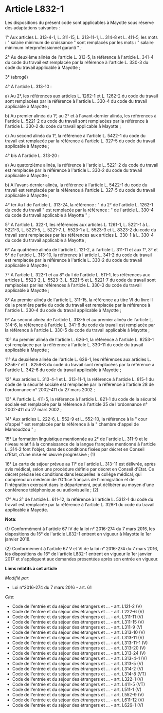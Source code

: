 # Article L832-1

Les dispositions du présent code sont applicables à Mayotte sous réserve des adaptations suivantes :

1° Aux articles L. 313-4-1, L. 311-15, L. 313-11-1, L. 314-8 et L. 411-5, les mots : " salaire minimum de croissance " sont
remplacés par les mots : " salaire minimum interprofessionnel garanti " ;

2° Au deuxième alinéa de l'article L. 313-5, la référence à l'article L. 341-4 du code du travail est remplacée par la
référence à l'article L. 330-3 du code du travail applicable à Mayotte ;

3° (abrogé)

4° A l'article L. 313-10 :

a) Au 2°, les références aux articles L. 1262-1 et L. 1262-2 du code du travail sont remplacées par la référence à l'article
L. 330-4 du code du travail applicable à Mayotte ;

b) Au premier alinéa du 1°, au 2° et à l'avant-dernier alinéa, les références à l'article L. 5221-2 du code du travail sont
remplacées par la référence à l'article L. 330-2 du code du travail applicable à Mayotte ;

c) Au second alinéa du 1°, la référence à l'article L. 5422-1 du code du travail est remplacée par la référence à l'article
L. 327-5 du code du travail applicable à Mayotte ;

4° bis A l'article L. 313-20 :

a) Au quatorzième alinéa, la référence à l'article L. 5221-2 du code du travail est remplacée par la référence à l'article L.
330-2 du code du travail applicable à Mayotte ;

b) A l'avant-dernier alinéa, la référence à l'article L. 5422-1 du code du travail est remplacée par la référence à l'article
L. 327-5 du code du travail applicable à Mayotte ;

4° ter Au I de l'article L. 313-24, la référence : " du 2° de l'article L. 1262-1 du code du travail " est remplacée par la
référence : " de l'article L. 330-4 du code du travail applicable à Mayotte " ;

5° A l'article L. 322-1, les références aux articles L. 1261-1, L. 5221-1 à L. 5221-3, L. 5221-5, L. 5221-7, L. 5523-1 à L.
5523-3 et L. 8323-2 du code du travail sont remplacées par les références aux articles L. 330-1 à L. 330-4 du code du travail
applicable à Mayotte ;

6° Au quatrième alinéa de l'article L. 121-2, à l'article L. 311-11 et aux 1°, 3° et 5° de l'article L. 313-10, la référence
à l'article L. 341-2 du code du travail est remplacée par la référence à l'article L. 330-2 du code du travail applicable à
Mayotte ;

7° A l'article L. 322-1 et au 8° du I de l'article L. 511-1, les références aux articles L. 5523-2, L. 5523-3, L. 5221-5 et
L. 5221-7 du code du travail sont remplacées par les références à l'article L. 330-3 du code du travail applicable à
Mayotte ;

8° Au premier alinéa de l'article L. 311-15, la référence au titre VI du livre II de la première partie du code du travail
est remplacée par la référence à l'article L. 330-4 du code du travail applicable à Mayotte ;

9° Au second alinéa de l'article L. 313-5 et au premier alinéa de l'article L. 314-6, la référence à l'article L. 341-6 du
code du travail est remplacée par la référence à l'article L. 330-5 du code du travail applicable à Mayotte ;

10° Au premier alinéa de l'article L. 626-1, la référence à l'article L. 8253-1 est remplacée par la référence à l'article L.
330-11 du code du travail applicable à Mayotte ;

11° Au deuxième alinéa de l'article L. 626-1, les références aux articles L. 8256-7 et L. 8256-8 du code du travail sont
remplacées par la référence à l'article L. 342-6 du code du travail applicable à Mayotte ;

12° Aux articles L. 313-4-1 et L. 313-11-1, la référence à l'article L. 815-1 du code de la sécurité sociale est remplacée
par la référence à l'article 28 de l'ordonnance n° 2002-411 du 27 mars 2002 ;

13° A l'article L. 411-5, la référence à l'article L. 821-1 du code de la sécurité sociale est remplacée par la référence à
l'article 35 de l'ordonnance n° 2002-411 du 27 mars 2002 ;

14° Aux articles L. 222-6, L. 552-9 et L. 552-10, la référence à la " cour d'appel " est remplacée par la référence à la "
chambre d'appel de Mamoudzou " ;

15° La formation linguistique mentionnée au 2° de l'article L. 311-9 et le niveau relatif à la connaissance de la langue
française mentionné à l'article L. 314-2 font l'objet, dans des conditions fixées par décret en Conseil d'Etat, d'une mise en
œuvre progressive ; (1)

16° La carte de séjour prévue au 11° de l'article L. 313-11 est délivrée, après avis médical, selon une procédure définie par
décret en Conseil d'Etat. Ce décret précise les conditions dans lesquelles le collège médical, qui comprend un médecin de
l'Office français de l'immigration et de l'intégration exerçant dans le département, peut délibérer au moyen d'une conférence
téléphonique ou audiovisuelle ; (2)

17° Au 3° de l'article L. 611-12, la référence à l'article L. 5312-1 du code du travail est remplacée par la référence à
l'article L. 326-1 du code du travail applicable à Mayotte.

**Nota:**

(1) Conformément à l'article 67 IV de la loi n° 2016-274 du 7 mars 2016, les dispositions du 15° de l'article L832-1 entrent
en vigueur à Mayotte le 1er janvier 2018.

(2) Conformément à l'article 67 V et VI de la loi n° 2016-274 du 7 mars 2016, les dispositions du 16° de l'article L832-1
entrent en vigueur le 1er janvier 2017 et s'appliquent aux demandes présentées après son entrée en vigueur.

**Liens relatifs à cet article**

_Modifié par_:

  - Loi n°2016-274 du 7 mars 2016 - art. 61

_Cite_:

  - Code de l'entrée et du séjour des étrangers et ... - art. L121-2 (V)
  - Code de l'entrée et du séjour des étrangers et ... - art. L222-6 (V)
  - Code de l'entrée et du séjour des étrangers et ... - art. L311-11 (V)
  - Code de l'entrée et du séjour des étrangers et ... - art. L311-15 (V)
  - Code de l'entrée et du séjour des étrangers et ... - art. L311-9 (V)
  - Code de l'entrée et du séjour des étrangers et ... - art. L313-10 (V)
  - Code de l'entrée et du séjour des étrangers et ... - art. L313-11 (V)
  - Code de l'entrée et du séjour des étrangers et ... - art. L313-11-1 (V)
  - Code de l'entrée et du séjour des étrangers et ... - art. L313-20 (V)
  - Code de l'entrée et du séjour des étrangers et ... - art. L313-24 (V)
  - Code de l'entrée et du séjour des étrangers et ... - art. L313-4-1 (V)
  - Code de l'entrée et du séjour des étrangers et ... - art. L313-5 (V)
  - Code de l'entrée et du séjour des étrangers et ... - art. L314-2 (V)
  - Code de l'entrée et du séjour des étrangers et ... - art. L314-8 (VT)
  - Code de l'entrée et du séjour des étrangers et ... - art. L322-1 (V)
  - Code de l'entrée et du séjour des étrangers et ... - art. L411-5 (VT)
  - Code de l'entrée et du séjour des étrangers et ... - art. L511-1 (V)
  - Code de l'entrée et du séjour des étrangers et ... - art. L552-9 (V)
  - Code de l'entrée et du séjour des étrangers et ... - art. L611-12 (V)
  - Code de l'entrée et du séjour des étrangers et ... - art. L626-1 (V)

